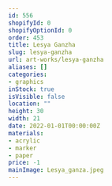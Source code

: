 ```yaml
---
id: 556
shopifyId: 0
shopifyOptionId: 0
order: 453
title: Lesya Ganzha
slug: lesya-ganzha
url: art-works/lesya-ganzha
aliases: []
categories:
- graphics
inStock: true
isVisible: false
location: ""
height: 30
width: 21
date: 2022-01-01T00:00:00Z
materials:
- acrylic
- marker
- paper
price: -1
mainImage: Lesya_ganza.jpeg
---
```

